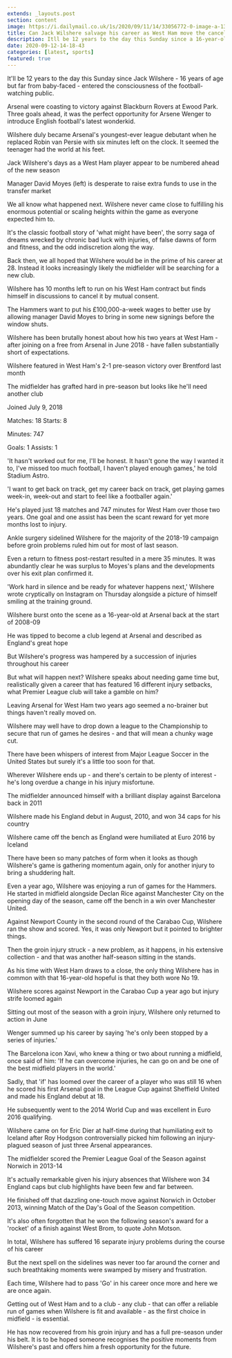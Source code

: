 ```yaml
---
extends: _layouts.post
section: content
image: https://i.dailymail.co.uk/1s/2020/09/11/14/33056772-0-image-a-130_1599831231055.jpg 
title: Can Jack Wilshere salvage his career as West Ham move the cancel his contract? 
description: Itll be 12 years to the day this Sunday since a 16-year-old Jack Wilshere made his Arsenal debut with the world at his feet. It hasnt quite gone according to plan since that day. 
date: 2020-09-12-14-18-43 
categories: [latest, sports] 
featured: true 
--- 
```

It'll be 12 years to the day this Sunday since Jack Wilshere - 16 years of age but far from baby-faced - entered the consciousness of the football-watching public.

Arsenal were coasting to victory against Blackburn Rovers at Ewood Park. Three goals ahead, it was the perfect opportunity for Arsene Wenger to introduce English football's latest wonderkid.

Wilshere duly became Arsenal's youngest-ever league debutant when he replaced Robin van Persie with six minutes left on the clock. It seemed the teenager had the world at his feet.

Jack Wilshere's days as a West Ham player appear to be numbered ahead of the new season 

Manager David Moyes (left) is desperate to raise extra funds to use in the transfer market

We all know what happened next. Wilshere never came close to fulfilling his enormous potential or scaling heights within the game as everyone expected him to.

It's the classic football story of 'what might have been', the sorry saga of dreams wrecked by chronic bad luck with injuries, of false dawns of form and fitness, and the odd indiscretion along the way.

Back then, we all hoped that Wilshere would be in the prime of his career at 28. Instead it looks increasingly likely the midfielder will be searching for a new club.

Wilshere has 10 months left to run on his West Ham contract but finds himself in discussions to cancel it by mutual consent.

The Hammers want to put his £100,000-a-week wages to better use by allowing manager David Moyes to bring in some new signings before the window shuts.

Wilshere has been brutally honest about how his two years at West Ham - after joining on a free from Arsenal in June 2018 - have fallen substantially short of expectations.

Wilshere featured in West Ham's 2-1 pre-season victory over Brentford last month

The midfielder has grafted hard in pre-season but looks like he'll need another club 



Joined July 9, 2018

Matches: 18 Starts: 8

Minutes: 747

Goals: 1 Assists: 1

'It hasn't worked out for me, I'll be honest. It hasn't gone the way I wanted it to, I've missed too much football, I haven't played enough games,' he told Stadium Astro.

'I want to get back on track, get my career back on track, get playing games week-in, week-out and start to feel like a footballer again.'

He's played just 18 matches and 747 minutes for West Ham over those two years. One goal and one assist has been the scant reward for yet more months lost to injury.

Ankle surgery sidelined Wilshere for the majority of the 2018-19 campaign before groin problems ruled him out for most of last season.

Even a return to fitness post-restart resulted in a mere 35 minutes. It was abundantly clear he was surplus to Moyes's plans and the developments over his exit plan confirmed it.

'Work hard in silence and be ready for whatever happens next,' Wilshere wrote cryptically on Instagram on Thursday alongside a picture of himself smiling at the training ground.

Wilshere burst onto the scene as a 16-year-old at Arsenal back at the start of 2008-09

He was tipped to become a club legend at Arsenal and described as England's great hope 

But Wilshere's progress was hampered by a succession of injuries throughout his career

But what will happen next? Wilshere speaks about needing game time but, realistically given a career that has featured 16 different injury setbacks, what Premier League club will take a gamble on him?

Leaving Arsenal for West Ham two years ago seemed a no-brainer but things haven't really moved on.

Wilshere may well have to drop down a league to the Championship to secure that run of games he desires - and that will mean a chunky wage cut.

There have been whispers of interest from Major League Soccer in the United States but surely it's a little too soon for that.

Wherever Wilshere ends up - and there's certain to be plenty of interest - he's long overdue a change in his injury misfortune.

The midfielder announced himself with a brilliant display against Barcelona back in 2011

Wilshere made his England debut in August, 2010, and won 34 caps for his country 

Wilshere came off the bench as England were humiliated at Euro 2016 by Iceland

There have been so many patches of form when it looks as though Wilshere's game is gathering momentum again, only for another injury to bring a shuddering halt.

Even a year ago, Wilshere was enjoying a run of games for the Hammers. He started in midfield alongside Declan Rice against Manchester City on the opening day of the season, came off the bench in a win over Manchester United.

Against Newport County in the second round of the Carabao Cup, Wilshere ran the show and scored. Yes, it was only Newport but it pointed to brighter things.

Then the groin injury struck - a new problem, as it happens, in his extensive collection - and that was another half-season sitting in the stands.

As his time with West Ham draws to a close, the only thing Wilshere has in common with that 16-year-old hopeful is that they both wore No 19.

Wilshere scores against Newport in the Carabao Cup a year ago but injury strife loomed again

Sitting out most of the season with a groin injury, Wilshere only returned to action in June

Wenger summed up his career by saying 'he's only been stopped by a series of injuries.'

The Barcelona icon Xavi, who knew a thing or two about running a midfield, once said of him: 'If he can overcome injuries, he can go on and be one of the best midfield players in the world.'

Sadly, that 'if' has loomed over the career of a player who was still 16 when he scored his first Arsenal goal in the League Cup against Sheffield United and made his England debut at 18.

He subsequently went to the 2014 World Cup and was excellent in Euro 2016 qualifying.

Wilshere came on for Eric Dier at half-time during that humiliating exit to Iceland after Roy Hodgson controversially picked him following an injury-plagued season of just three Arsenal appearances.

The midfielder scored the Premier League Goal of the Season against Norwich in 2013-14

It's actually remarkable given his injury absences that Wilshere won 34 England caps but club highlights have been few and far between.

He finished off that dazzling one-touch move against Norwich in October 2013, winning Match of the Day's Goal of the Season competition.

It's also often forgotten that he won the following season's award for a 'rocket' of a finish against West Brom, to quote John Motson.

In total, Wilshere has suffered 16 separate injury problems during the course of his career

But the next spell on the sidelines was never too far around the corner and such breathtaking moments were swamped by misery and frustration.

Each time, Wilshere had to pass 'Go' in his career once more and here we are once again.

Getting out of West Ham and to a club - any club - that can offer a reliable run of games when Wilshere is fit and available - as the first choice in midfield - is essential.

He has now recovered from his groin injury and has a full pre-season under his belt. It is to be hoped someone recognises the positive moments from Wilshere's past and offers him a fresh opportunity for the future.

